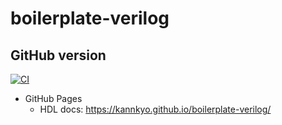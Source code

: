 # boilerplate-verilog

## GitHub version

[![CI](https://github.com/kannkyo/boilerplate-verilog/actions/workflows/verilog-ci.yml/badge.svg)](https://github.com/kannkyo/boilerplate-verilog/actions/workflows/verilog-ci.yml)

- GitHub Pages
  - HDL docs: https://kannkyo.github.io/boilerplate-verilog/
